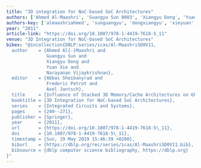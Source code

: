 ```yaml
---
title: "3D integration for NoC-based SoC Architectures"
authors: ['Ahmed Al-Maashri', 'Guangyu Sun 0003', 'Xiangyu Dong', 'Yuan Xie 0001', 'Narayanan Vijaykrishnan']
authors-key: ['almaashriahmed', 'sunguangyu', 'dongxiangyu', 'xieyuan', 'vijaykrishnannarayanan']
year: "2011"
article-link: "https://doi.org/10.1007/978-1-4419-7618-5_11"
venue: "3D Integration for NoC-based SoC Architectures"
bibex: "@incollection{DBLP:series/icas/Al-MaashriSD0V11,
  author    = {Ahmed Al{-}Maashri and
               Guangyu Sun and
               Xiangyu Dong and
               Yuan Xie and
               Narayanan Vijaykrishnan},
  editor    = {Abbas Sheibanyrad and
               Frederic Petrot and
               Axel Jantsch},
  title     = {Influence of Stacked 3D Memory/Cache Architectures on GPUs},
  booktitle = {3D Integration for NoC-based SoC Architectures},
  series    = {Integrated Circuits and Systems},
  pages     = {249--271},
  publisher = {Springer},
  year      = {2011},
  url       = {https://doi.org/10.1007/978-1-4419-7618-5\_11},
  doi       = {10.1007/978-1-4419-7618-5\_11},
  timestamp = {Sun, 19 May 2019 15:46:39 +0200},
  biburl    = {https://dblp.org/rec/series/icas/Al-MaashriSD0V11.bib},
  bibsource = {dblp computer science bibliography, https://dblp.org}
}"
---
```

